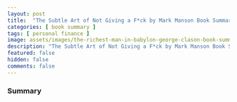 ```yaml
---
layout: post
title:  "The Subtle Art of Not Giving a F*ck by Mark Manson Book Summary"
categories: [ book summary ]
tags: [ personal finance ]
image: assets/images/the-richest-man-in-babylon-george-clason-book-summary.png
description: "The Subtle Art of Not Giving a F*ck by Mark Manson Book Summary"
featured: false
hidden: false
comments: false
---
```


### Summary
